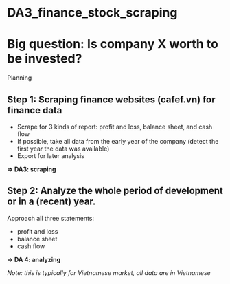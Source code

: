 # DA3_finance_stock_scraping

# **Big question: Is company X worth to be invested?**

Planning

## Step 1: Scraping finance websites (cafef.vn) for finance data

-   Scrape for 3 kinds of report: profit and loss, balance sheet, and cash flow
-   If possible, take all data from the early year of the company (detect the first year the data was available)
-   Export for later analysis

**=\> DA3: scraping**

## Step 2: Analyze the whole period of development or in a (recent) year. 

Approach all three statements:

-   profit and loss
-   balance sheet
-   cash flow

**=\> DA 4: analyzing**

*Note: this is typically for Vietnamese market, all data are in Vietnamese*
